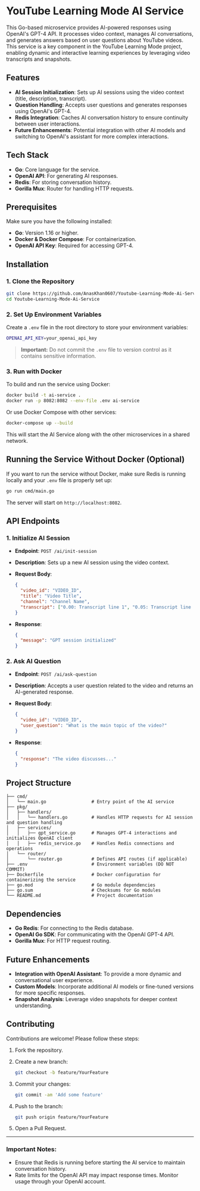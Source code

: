 # YouTube Learning Mode AI Service

This Go-based microservice provides AI-powered responses using OpenAI's GPT-4 API. It processes video context, manages AI conversations, and generates answers based on user questions about YouTube videos. This service is a key component in the YouTube Learning Mode project, enabling dynamic and interactive learning experiences by leveraging video transcripts and snapshots.

## Features

- **AI Session Initialization**: Sets up AI sessions using the video context (title, description, transcript).
- **Question Handling**: Accepts user questions and generates responses using OpenAI's GPT-4.
- **Redis Integration**: Caches AI conversation history to ensure continuity between user interactions.
- **Future Enhancements**: Potential integration with other AI models and switching to OpenAI's assistant for more complex interactions.

## Tech Stack

- **Go**: Core language for the service.
- **OpenAI API**: For generating AI responses.
- **Redis**: For storing conversation history.
- **Gorilla Mux**: Router for handling HTTP requests.

## Prerequisites

Make sure you have the following installed:

- **Go**: Version 1.16 or higher.
- **Docker & Docker Compose**: For containerization.
- **OpenAI API Key**: Required for accessing GPT-4.

## Installation

### 1. Clone the Repository

```bash
git clone https://github.com/AnasKhan0607/Youtube-Learning-Mode-Ai-Service.git
cd Youtube-Learning-Mode-Ai-Service
```

### 2. Set Up Environment Variables

Create a `.env` file in the root directory to store your environment variables:

```bash
OPENAI_API_KEY=your_openai_api_key
```

> **Important:** Do not commit the `.env` file to version control as it contains sensitive information.

### 3. Run with Docker

To build and run the service using Docker:

```bash
docker build -t ai-service .
docker run -p 8082:8082 --env-file .env ai-service
```

Or use Docker Compose with other services:

```bash
docker-compose up --build
```

This will start the AI Service along with the other microservices in a shared network.

## Running the Service Without Docker (Optional)

If you want to run the service without Docker, make sure Redis is running locally and your `.env` file is properly set up:

```bash
go run cmd/main.go
```

The server will start on `http://localhost:8082`.

## API Endpoints

### 1. Initialize AI Session

- **Endpoint**: `POST /ai/init-session`
- **Description**: Sets up a new AI session using the video context.
- **Request Body**:

  ```json
  {
    "video_id": "VIDEO_ID",
    "title": "Video Title",
    "channel": "Channel Name",
    "transcript": ["0.00: Transcript line 1", "0.05: Transcript line 2"]
  }
  ```

- **Response**:

  ```json
  {
    "message": "GPT session initialized"
  }
  ```

### 2. Ask AI Question

- **Endpoint**: `POST /ai/ask-question`
- **Description**: Accepts a user question related to the video and returns an AI-generated response.
- **Request Body**:

  ```json
  {
    "video_id": "VIDEO_ID",
    "user_question": "What is the main topic of the video?"
  }
  ```

- **Response**:

  ```json
  {
    "response": "The video discusses..."
  }
  ```

## Project Structure

```
├── cmd/
│   └── main.go                 # Entry point of the AI service
├── pkg/
│   ├── handlers/
│   │   └── handlers.go         # Handles HTTP requests for AI session and question handling
│   ├── services/
│   │   ├── gpt_service.go      # Manages GPT-4 interactions and initializes OpenAI client
│   │   ├── redis_service.go    # Handles Redis connections and operations
│   └── router/
│       └── router.go           # Defines API routes (if applicable)
├── .env                        # Environment variables (DO NOT COMMIT)
├── Dockerfile                  # Docker configuration for containerizing the service
├── go.mod                      # Go module dependencies
├── go.sum                      # Checksums for Go modules
└── README.md                   # Project documentation
```

## Dependencies

- **Go Redis**: For connecting to the Redis database.
- **OpenAI Go SDK**: For communicating with the OpenAI GPT-4 API.
- **Gorilla Mux**: For HTTP request routing.

## Future Enhancements

- **Integration with OpenAI Assistant**: To provide a more dynamic and conversational user experience.
- **Custom Models**: Incorporate additional AI models or fine-tuned versions for more specific responses.
- **Snapshot Analysis**: Leverage video snapshots for deeper context understanding.

## Contributing

Contributions are welcome! Please follow these steps:

1. Fork the repository.

2. Create a new branch:

   ```bash
   git checkout -b feature/YourFeature
   ```

3. Commit your changes:

   ```bash
   git commit -am 'Add some feature'
   ```

4. Push to the branch:

   ```bash
   git push origin feature/YourFeature
   ```

5. Open a Pull Request.

---

### Important Notes:

- Ensure that Redis is running before starting the AI service to maintain conversation history.
- Rate limits for the OpenAI API may impact response times. Monitor usage through your OpenAI account.
